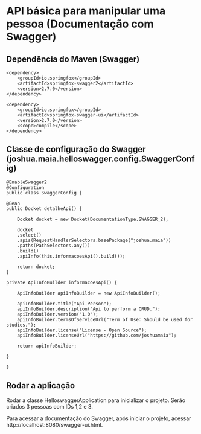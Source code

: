 # API básica para manipular uma pessoa (Documentação com Swagger)


## Dependência do Maven (Swagger)

	<dependency>
		<groupId>io.springfox</groupId>
		<artifactId>springfox-swagger2</artifactId>
		<version>2.7.0</version>
	</dependency>

	<dependency>
		<groupId>io.springfox</groupId>
		<artifactId>springfox-swagger-ui</artifactId>
		<version>2.7.0</version>
		<scope>compile</scope>
	</dependency>
	
## Classe de configuração do Swagger (joshua.maia.helloswagger.config.SwaggerConfig)

	@EnableSwagger2
	@Configuration
	public class SwaggerConfig {

	@Bean
	public Docket detalheApi() {
 
		Docket docket = new Docket(DocumentationType.SWAGGER_2);
 
		docket
		.select()
		.apis(RequestHandlerSelectors.basePackage("joshua.maia"))
		.paths(PathSelectors.any())
		.build()
		.apiInfo(this.informacoesApi().build());
 
		return docket;
	}
 
	private ApiInfoBuilder informacoesApi() {
 
		ApiInfoBuilder apiInfoBuilder = new ApiInfoBuilder();
 
		apiInfoBuilder.title("Api-Person");
		apiInfoBuilder.description("Api to perform a CRUD.");
		apiInfoBuilder.version("1.0");
		apiInfoBuilder.termsOfServiceUrl("Term of Use: Should be used for studies.");
		apiInfoBuilder.license("License - Open Source");
		apiInfoBuilder.licenseUrl("https://github.com/joshuamaia");
 
		return apiInfoBuilder;
 
	}
	
	}

		
## Rodar a aplicação
Rodar a classe HelloswaggerApplication para inicializar o projeto. Serão criados 3 pessoas com IDs 1,2 e 3.

Para acessar a documentação do Swagger, após iniciar o projeto, acessar http://localhost:8080/swagger-ui.html.



